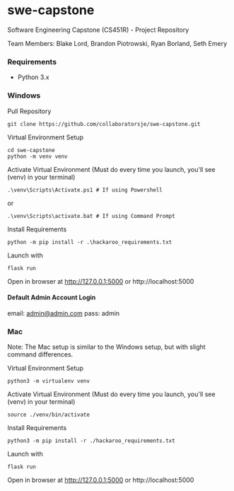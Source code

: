 # swe-capstone
Software Engineering Capstone (CS451R) - Project Repository 

Team Members: Blake Lord, Brandon Piotrowski, Ryan Borland, Seth Emery

 
### Requirements
- Python 3.x

### Windows

Pull Repository

    git clone https://github.com/collaboratorsje/swe-capstone.git

Virtual Environment Setup

    cd swe-capstone
    python -m venv venv 

Activate Virtual Environment (Must do every time you launch, you'll see (venv) in your terminal) 

    .\venv\Scripts\Activate.ps1 # If using Powershell

or 

    .\venv\Scripts\activate.bat # If using Command Prompt

Install Requirements

    python -m pip install -r .\hackaroo_requirements.txt

Launch with 

    flask run
Open in browser at http://127.0.0.1:5000 or http://localhost:5000

#### Default Admin Account Login
email: admin@admin.com
pass:  admin

### Mac
Note: The Mac setup is similar to the Windows setup, but with slight command differences.

Virtual Environment Setup

    python3 -m virtualenv venv 

Activate Virtual Environment (Must do every time you launch, you'll see (venv) in your terminal) 

    source ./venv/bin/activate

Install Requirements

    python3 -m pip install -r ./hackaroo_requirements.txt

Launch with 

    flask run

Open in browser at http://127.0.0.1:5000 or http://localhost:5000

